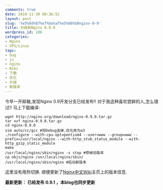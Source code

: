 ```yaml
---
comments: true
date: 2010-11-30 08:36:52
layout: post
slug: '%e5%8d%87%e7%ba%a7%e5%88%b0nginx-0-9'
title: 升级到Nginx 0.9.0
wordpress_id: 186
categories:
- Nginx
- VPS/Linux
tags:
- bug
- js
- nginx
- Wiki
- 下载
- 优化
- 升级
- 新版本
---
```


今早一开邮箱,发现Nginx 0.9开发分支已经发布!!
对于我这种喜欢尝鲜的人,怎么错过!!
马上下载编译:

    
    
    wget http://nginx.org/download/nginx-0.9.0.tar.gz
    tar xvf nginx-0.9.0.tar.gz
    cd nginx-0.9.0
    vim auto/cc/gcc #将Debug去掉,优化改为o3
    ./configure --with-cpu-opt=pentium4 --user=www --group=www --prefix=/usr/local/nginx --with-http_stub_status_module --with-http_gzip_static_module
    make
    /usr/local/nginx/sbin/nginx -s stop #停掉旧版本
    cp objs/nginx /usr/local/nginx/sbin/
    /usr/local/nginx/sbin/nginx #启动新版本
    


这里没有用热切换.
顺便更新了[Nginx中文Wiki](http://wiki.nginx.org/NginxChs)主页上的版本信息.

**最新更新： 已经发布 0.9.1 ，本blog也同步更新**
